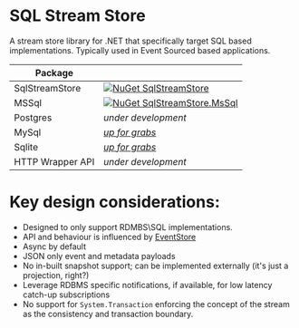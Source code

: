 # SQL Stream Store

A stream store library for .NET that specifically target SQL based implementations. Typically
used in Event Sourced based applications.

| Package | |
| --- | --- |
| SqlStreamStore | [![NuGet SqlStreamStore](https://img.shields.io/nuget/v/SqlStreamStore.svg)](SqlStreamStore) |
| MSSql | [![NuGet SqlStreamStore.MsSql](https://img.shields.io/nuget/v/SqlStreamStore.MsSql.svg)](SqlStreamStore.MsSql) |
| Postgres | _under development_ |
| MySql | [_up for grabs_](https://github.com/damianh/SqlStreamStore/issues/29) |
| Sqlite | [_up for grabs_](https://github.com/damianh/SqlStreamStore/issues/28) |
| HTTP Wrapper API | _under development_ 

# Key design considerations:

 - Designed to only support RDMBS\SQL implementations.
 - API and behaviour is influenced by [EventStore](https://geteventstore.com/)
 - Async by default
 - JSON only event and metadata payloads
 - No in-built snapshot support; can be implemented externally (it's just a projection, right?)
 - Leverage RDBMS specific notifications, if available, for low latency catch-up subscriptions
 - No support for `System.Transaction` enforcing the concept of the stream as the consistency and transaction boundary.